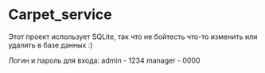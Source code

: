 # Carpet_service

Этот проект использует SQLite, так что не бойтесть что-то изменить или удалить в базе данных :)

Логин и пароль для входа:
admin - 1234
manager - 0000
